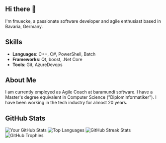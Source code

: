 ## Hi there 👋

I'm fmuecke, a passionate software developer and agile enthusiast based in Bavaria, Germany.

## Skills

- **Languages**: C++, C#, PowerShell, Batch
- **Frameworks**: Qt, boost, .Net Core
- **Tools**: Git, AzureDevops
<!--- **Databases**: MySQL, PostgreSQL, MongoDB-->

## About Me

I am currently employed as Agile Coach at baramundi software. I have a Master's degree equivalent in Computer Science ("Diplominformatiker"). I have been working in the tech industry for almost 20 years.

## GitHub Stats

![Your GitHub Stats](https://github-readme-stats.vercel.app/api?username=fmuecke&show_icons=true)
![Top Languages](https://github-readme-stats.vercel.app/api/top-langs/?username=fmuecke&layout=compact&langs_count=8&card_width=320)
![GitHub Streak Stats](https://github-readme-streak-stats.herokuapp.com/?user=fmuecke)
![GitHub Trophies](https://github-profile-trophy.vercel.app/?username=fmuecke)

<!--

## About Me

I am a Senior Software Engineer at TechCorp. I have a Master's degree in Computer Science from Stanford University. I have been working in the tech industry for over 7 years, specializing in full-stack development and cloud computing.

## Projects

### [WeatherApp](https://github.com/johndoe/weatherapp)
A real-time weather forecasting app that provides accurate and up-to-date weather information using various APIs.

### [TaskManager](https://github.com/johndoe/taskmanager)
A task management tool that helps users organize their daily tasks efficiently.

## Open Source Contributions

I am an active contributor to several open-source projects. Here are a few I’m particularly proud of:

- [AwesomeProject](https://github.com/awesome/awesomeproject) - Added new features and fixed bugs.
- [CoolLibrary](https://github.com/cool/coollibrary) - Improved documentation and optimized performance.

## Interests

When I'm not coding, you can find me:

- Hiking and exploring the great outdoors 🌲
- Reading science fiction and fantasy novels 📚
- Experimenting with new recipes in the kitchen 🍲
- Playing guitar and writing music 🎸

## Get in Touch

Feel free to reach out to me via:

- **Email**: [john.doe@example.com](mailto:john.doe@example.com)
- **LinkedIn**: [John Doe](https://www.linkedin.com/in/johndoe)
- **Twitter**: [@johndoe](https://twitter.com/johndoe)

I'm always open to discussing new projects, collaborations, or opportunities!

## Fun Facts

- I can solve a Rubik's cube in under 2 minutes! 🧩
- I have a pet parrot named Kiwi who loves to mimic my typing sounds. 🦜
-->
